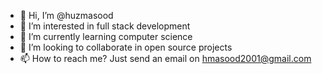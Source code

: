 - 👋 Hi, I’m @huzmasood
- 👀 I’m interested in full stack development
- 🌱 I’m currently learning computer science
- 💞️ I’m looking to collaborate in open source projects
- 📫 How to reach me? Just send an email on hmasood2001@gmail.com

<!---
huzmasood/huzmasood is a ✨ special ✨ repository because its `README.md` (this file) appears on your GitHub profile.
You can click the Preview link to take a look at your changes.
--->
